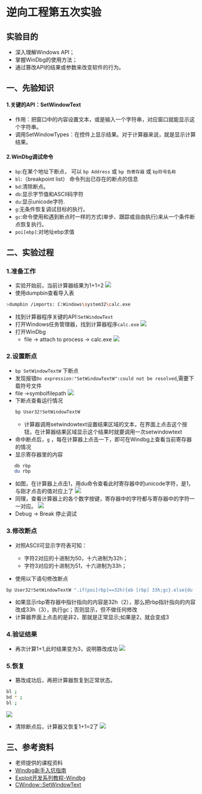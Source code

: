 # 逆向工程第五次实验
## 实验目的
- 深入理解Windows API；
- 掌握WinDbg的使用方法；
- 通过篡改API的结果或参数来改变软件的行为。
## 一、先验知识
#### 1.关键的API：SetWindowText
- 作用：把窗口中的内容设置文本，或是输入一个字符串，对应窗口就能显示这个字符串。
- 调用SetWindowTypes：在控件上显示结果。对于计算器来说，就是显示计算结果。
#### 2.WinDbg调试命令
- `bp`:在某个地址下断点， 可以 `bp Address` 或 `bp 伪寄存器` 或 `bp符号名称`
- `bl`:（breakpoint list） 命令列出已存在的断点的信息
- `bd`:清除断点。
- `db`:显示字节值和ASCII码字符
- `du`:显示unicode字符.
- `g`:无条件恢复调试目标的执行。
- `gc`:命令使用和遇到断点时一样的方式(单步、跟踪或自由执行)来从一个条件断点恢复执行。
- `poi[ebp]`:对地址ebp求值
## 二、实验过程
### 1.准备工作
- 实验开始前，当前计算器结果为1+1=2
![](./img/2.gif)
- 使用dumpbin查看导入表
```bash
>dumpbin /imports: C:Windows\system32\calc.exe
```
- 找到计算器程序关键的API:`SetWindowText`
- 打开Windows任务管理器，找到计算器程序`calc.exe`
![](img/calc.png)
- 打开WinDbg
  - file -> attach to process -> calc.exe
![](./img/attach_to.png)
### 2.设置断点
  - `bp SetWindowTextW` 下断点
 - 发现报错`Do expression:"SetWindowTextW":could not be resolved`,需要下载符号文件
- file ->symbolfilepath
    ![](./img/symbol-file-path.png)
- 下断点查看运行情况
   ```bash
   bp User32!SetWindowTextW
   ```
   - 计算器调用setwindowtext设置结果区域的文本，在界面上点击这个按钮，在计算器结果区域显示这个结果时就要调用一次setwindowtext
- 命中断点后，`g` ，每在计算器上点击一下，即可在Windbg上查看当前寄存器的情况
- 显示寄存器里的内容
```bash
   db rbp 
   du rbp 
```
- 如图，在计算器上点击1，用du命令查看此时寄存器中的unicode字符，是1，与刚才点击的值对应上了
![](./img/dbdu.png)
- 同理，查看计算器上的各个数字按键，寄存器中的字符都与寄存器中的字符一一对应。
![](./img/du.gif)
- Debug -> Break 停止调试
### 3.修改断点
- 对照ASCII可显示字符表可知：
  - 字符2对应的十进制为50，十六进制为32h；
  - 字符3对应的十进制为51，十六进制为33h；

- 使用以下语句修改断点
```bash
bp User32!SetWindowTextW ".if(poi[rbp]==32h){eb [rbp] 33h;gc}.else{du [rbp];gc}"
```
  - 如果显示rbp寄存器中指针指向的内容是32h（2），那么把rbp指针指向的内容改成33h（3），执行gc；否则显示，但不做任何修改
  - 计算器界面上点击的是非2，那就是正常显示;如果是2，就会变成3

### 4.验证结果
- 再次计算1+1,此时结果变为3，说明篡改成功
![](./img/3.gif)

### 5.恢复
- 篡改成功后，再把计算器恢复到正常状态。
```bash
bl ; 
bd * ;
bl ;
```
![](./img/clear.png)
- 清除断点后，计算器又恢复1+1=2了
![](./img/clear.gif)

## 三、参考资料
- 老师提供的课程资料
- [Windbg新手入坑指南](https://www.52pojie.cn/thread-924116-1-1.html)
- [Exploit开发系列教程-Windbg](https://mp.weixin.qq.com/s/unsespeky1P9GokjyA2bjA)
- [CWindow::SetWindowText](https://docs.microsoft.com/en-us/previous-versions/wfaxc8w5(v=vs.140)?redirectedfrom=MSDN)
